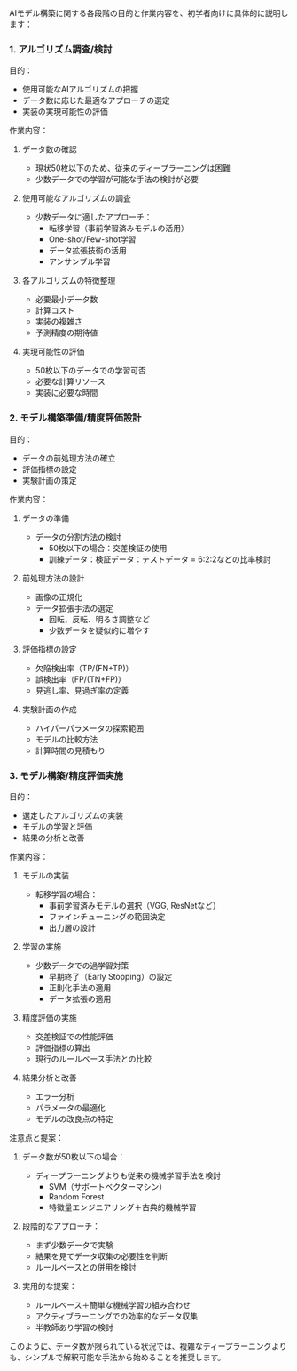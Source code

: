 AIモデル構築に関する各段階の目的と作業内容を、初学者向けに具体的に説明します：

### 1. アルゴリズム調査/検討
目的：
- 使用可能なAIアルゴリズムの把握
- データ数に応じた最適なアプローチの選定
- 実装の実現可能性の評価

作業内容：
1. データ数の確認
   - 現状50枚以下のため、従来のディープラーニングは困難
   - 少数データでの学習が可能な手法の検討が必要

2. 使用可能なアルゴリズムの調査
   - 少数データに適したアプローチ：
     * 転移学習（事前学習済みモデルの活用）
     * One-shot/Few-shot学習
     * データ拡張技術の活用
     * アンサンブル学習

3. 各アルゴリズムの特徴整理
   - 必要最小データ数
   - 計算コスト
   - 実装の複雑さ
   - 予測精度の期待値

4. 実現可能性の評価
   - 50枚以下のデータでの学習可否
   - 必要な計算リソース
   - 実装に必要な時間

### 2. モデル構築準備/精度評価設計
目的：
- データの前処理方法の確立
- 評価指標の設定
- 実験計画の策定

作業内容：
1. データの準備
   - データの分割方法の検討
     * 50枚以下の場合：交差検証の使用
     * 訓練データ：検証データ：テストデータ = 6:2:2などの比率検討

2. 前処理方法の設計
   - 画像の正規化
   - データ拡張手法の選定
     * 回転、反転、明るさ調整など
     * 少数データを疑似的に増やす

3. 評価指標の設定
   - 欠陥検出率（TP/(FN+TP)）
   - 誤検出率（FP/(TN+FP)）
   - 見逃し率、見過ぎ率の定義

4. 実験計画の作成
   - ハイパーパラメータの探索範囲
   - モデルの比較方法
   - 計算時間の見積もり

### 3. モデル構築/精度評価実施
目的：
- 選定したアルゴリズムの実装
- モデルの学習と評価
- 結果の分析と改善

作業内容：
1. モデルの実装
   - 転移学習の場合：
     * 事前学習済みモデルの選択（VGG, ResNetなど）
     * ファインチューニングの範囲決定
     * 出力層の設計

2. 学習の実施
   - 少数データでの過学習対策
     * 早期終了（Early Stopping）の設定
     * 正則化手法の適用
     * データ拡張の適用

3. 精度評価の実施
   - 交差検証での性能評価
   - 評価指標の算出
   - 現行のルールベース手法との比較

4. 結果分析と改善
   - エラー分析
   - パラメータの最適化
   - モデルの改良点の特定

注意点と提案：
1. データ数が50枚以下の場合：
   - ディープラーニングよりも従来の機械学習手法を検討
     * SVM（サポートベクターマシン）
     * Random Forest
     * 特徴量エンジニアリング＋古典的機械学習

2. 段階的なアプローチ：
   - まず少数データで実験
   - 結果を見てデータ収集の必要性を判断
   - ルールベースとの併用を検討

3. 実用的な提案：
   - ルールベース＋簡単な機械学習の組み合わせ
   - アクティブラーニングでの効率的なデータ収集
   - 半教師あり学習の検討

このように、データ数が限られている状況では、複雑なディープラーニングよりも、シンプルで解釈可能な手法から始めることを推奨します。
